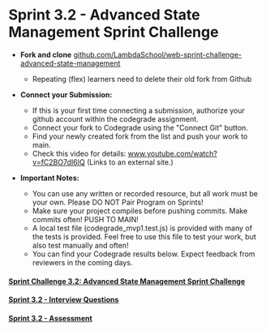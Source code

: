 #   Sprint 3.2 - Advanced State Management Sprint Challenge

- **Fork and clone** [github.com/LambdaSchool/web-sprint-challenge-advanced-state-management](https://github.com/bloominstituteoftechnology/web-sprint-challenge-advanced-state-management)

  - Repeating (flex) learners need to delete their old fork from Github

- **Connect your Submission:**

  - If this is your first time connecting a submission, authorize your github account within the codegrade assignment.
  - Connect your fork to Codegrade using the "Connect Git" button.
  - Find your newly created fork from the list and push your work to main.
  - Check this video for details: www.youtube.com/watch?v=fC2BO7dI6IQ (Links to an external site.)

- **Important Notes:**

  - You can use any written or recorded resource, but all work must be your own. Please DO NOT Pair Program on Sprints!
  - Make sure your project compiles before pushing commits. Make commits often! PUSH TO MAIN!
  - A local test file (codegrade_mvp1.test.js) is provided with many of the tests is provided. Feel free to use this file to test your work, but also test manually and often!
  - You can find your Codegrade results below. Expect feedback from reviewers in the coming days.

#### [Sprint Challenge 3.2: Advanced State Management Sprint Challenge](./solution/README.md)

#### [Sprint 3.2 - Interview Questions](./solution/interview_answers.md)

#### [Sprint 3.2 - Assessment](./Assessment.md)